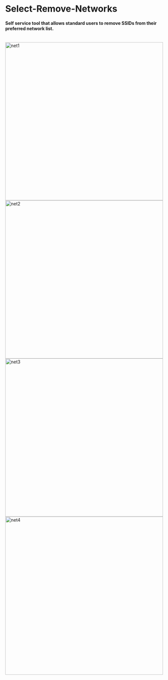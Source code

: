 # Select-Remove-Networks
#### Self service tool that allows standard users to remove SSIDs from their preferred network list. 
<br>
<img width="500" alt="net1" src="https://github.com/bgkf/self-service-tools/assets/108151241/4c57f632-8123-44bf-92dc-d7fb030af0a3">
<br>
<img width="500" alt="net2" src="https://github.com/bgkf/self-service-tools/assets/108151241/678237fc-4562-4c6a-8c33-16896938accc">
<br>
<img width="500" alt="net3" src="https://github.com/bgkf/self-service-tools/assets/108151241/d192b63f-2277-4eae-a81d-0a7820c1937e">
<br>
<img width="500" alt="net4" src="https://github.com/bgkf/self-service-tools/assets/108151241/93969373-88d7-4951-8fe7-0b2eb665bb08">
